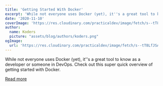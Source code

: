 ```yaml
---
title: 'Getting Started With Docker'
excerpt: 'While not everyone uses Docker (yet), it''s a great tool to know as a developer or someone in DevOps. Check out this super quick overview of getting started with Docker.'
date: '2020-11-10'
coverImage: 'https://res.cloudinary.com/practicaldev/image/fetch/s--tT8LfJSA--/c_imagga_scale,f_auto,fl_progressive,h_420,q_auto,w_1000/https://cdn-images-1.medium.com/max/1600/1%2AqNp16xh5xBR3KQwpBIsKXQ.png'
author:
  name: Koders
  picture: "assets/blog/authors/koders.png"
ogImage:
  url: 'https://res.cloudinary.com/practicaldev/image/fetch/s--tT8LfJSA--/c_imagga_scale,f_auto,fl_progressive,h_420,q_auto,w_1000/https://cdn-images-1.medium.com/max/1600/1%2AqNp16xh5xBR3KQwpBIsKXQ.png'
---
```


While not everyone uses Docker (yet), it''s a great tool to know as a developer or someone in DevOps. Check out this super quick overview of getting started with Docker.

[Read more](https://dev.to/flippedcoding/getting-started-with-docker-5gib)
